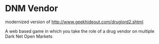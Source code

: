 DNM Vendor
===================

modernized version of http://www.geekhideout.com/druglord2.shtml 

A web based game in which you take the role of a drug vendor on multiple Dark Net Open Markets
